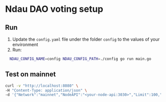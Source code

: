 # Ndau DAO voting setup

## Run
1. Update the `config.yaml` file under the folder `config` to the values of your environment
1. Run:    
```sh
  NDAU_CONFIG_NAME=config NDAU_CONFIG_PATH=./config go run main.go
```
## Test on mainnet
```sh
curl -v "http://localhost:8080" \
-H "Content-Type: application/json" \
-d '{"Network":"mainnet","NodeAPI":"<your-node-api:3030>","Limit":100,"StartAfterKey": "-"}'

```
